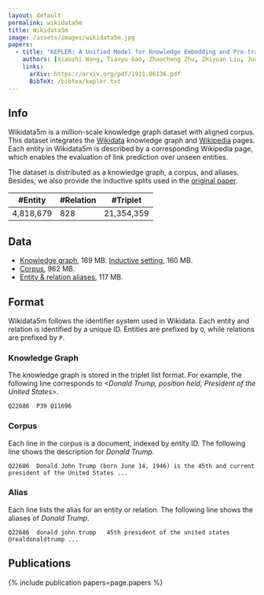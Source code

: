 ```yaml
---
layout: default
permalink: wikidata5m
title: Wikidata5m
image: /assets/images/wikidata5m.jpg
papers:
  - title: "KEPLER: A Unified Model for Knowledge Embedding and Pre-trained Language Representation"
    authors: [Xiaozhi Wang, Tianyu Gao, Zhaocheng Zhu, Zhiyuan Liu, Juanzi Li, Jian Tang]
    links:
      arXiv: https://arxiv.org/pdf/1911.06136.pdf
      BibTeX: /bibtex/kepler.txt
---
```


Info
----
Wikidata5m is a million-scale knowledge graph dataset with aligned corpus. This dataset integrates the [Wikidata] knowledge graph and [Wikipedia] pages. Each entity in Wikidata5m is described by a corresponding Wikipedia page, which enables the evaluation of link prediction over unseen entities.

The dataset is distributed as a knowledge graph, a corpus, and aliases. Besides, we also provide the inductive splits used in the [original paper].

| #Entity    | #Relation | #Triplet   |
|------------|-----------|------------|
| 4,818,679  | 828       | 21,354,359 |

[Wikidata]: https://www.wikidata.org
[Wikipedia]: https://www.wikipedia.org/
[original paper]: https://arxiv.org/pdf/1911.06136.pdf

Data
----
- [Knowledge graph], 169 MB. [Inductive setting], 160 MB.
- [Corpus], 962 MB.
- [Entity & relation aliases], 117 MB.

[Knowledge graph]: https://www.dropbox.com/s/86gukevtdbhpcbk/wikidata5m_triplet.txt.gz?dl=1
[Inductive setting]: https://www.dropbox.com/s/csed3cgal3m7rzo/wikidata5m_inductive.tar.gz?dl=1
[Corpus]: https://www.dropbox.com/s/7jp4ib8zo3i6m10/wikidata5m_text.txt.gz?dl=1
[Entity & relation aliases]: https://www.dropbox.com/s/s1q38yzqzvuodl3/wikidata5m_alias.tar.gz?dl=1

Format
------
Wikidata5m follows the identifier system used in Wikidata. Each entity and relation is identified by a unique ID. Entities are prefixed by `Q`, while relations are prefixed by `P`.

### Knowledge Graph
The knowledge graph is stored in the triplet list format. For example, the following line corresponds to *<Donald Trump, position held, President of the United States>*.
```
Q22686	P39	Q11696
```

### Corpus
Each line in the corpus is a document, indexed by entity ID. The following line shows the description for *Donald Trump*.
```
Q22686	Donald John Trump (born June 14, 1946) is the 45th and current president of the United States ...
```

### Alias
Each line lists the alias for an entity or relation. The following line shows the aliases of *Donald Trump*.
```
Q22686  donald john trump	45th president of the united states     @realdonaldtrump ...
```

Publications
------------
{% include publication papers=page.papers %}